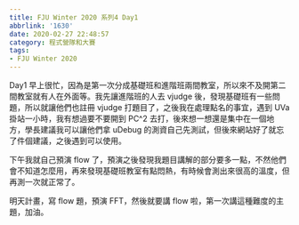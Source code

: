 ```yaml
---
title: FJU Winter 2020 系列4 Day1
abbrlink: '1630'
date: 2020-02-27 22:48:57
category: 程式營隊和大賽
tags:
- FJU Winter 2020
---
```

Day1 早上很忙，因為是第一次分成基礎班和進階班兩間教室，所以來不及開第二間教室就有人在外面等。我先讓進階班的人去 vjudge 後，發現基礎班有一些問題，所以就讓他們也註冊 vjudge 打題目了，之後我在處理點名的事宜，遇到 UVa 掛站一小時，我有想過要不要開到 PC^2 去打，後來想一想還是集中在一個地方，學長建議我可以讓他們拿 uDebug 的測資自己先測試，但後來網站好了就忘了件個建議，之後遇到可以使用。

下午我就自己預演 flow 了，預演之後發現我題目講解的部分要多一點，不然他們會不知道怎麼用，再來發現基礎班教室有點悶熱，有時候會測出來很高的溫度，但再測一次就正常了。

明天計畫，寫 flow 題，預演 FFT，然後就要講 flow 啦，第一次講這種難度的主題，加油。